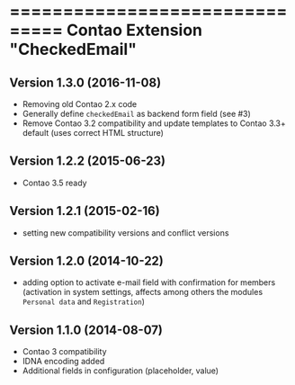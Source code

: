 ===============================
Contao Extension "CheckedEmail"
===============================

Version 1.3.0 (2016-11-08)
--------------------------
- Removing old Contao 2.x code
- Generally define `checkedEmail` as backend form field (see #3)
- Remove Contao 3.2 compatibility and update templates to Contao 3.3+ default (uses correct HTML structure)

Version 1.2.2 (2015-06-23)
--------------------------
- Contao 3.5 ready

Version 1.2.1 (2015-02-16)
--------------------------
- setting new compatibility versions and conflict versions

Version 1.2.0 (2014-10-22)
--------------------------
- adding option to activate e-mail field with confirmation for members (activation in system settings, affects among others the modules `Personal data` and `Registration`)

Version 1.1.0 (2014-08-07)
--------------------------
- Contao 3 compatibility
- IDNA encoding added
- Additional fields in configuration (placeholder, value)